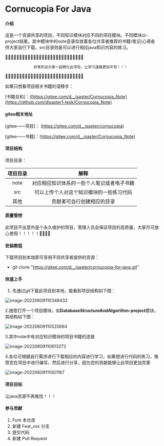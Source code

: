 # Cornucopia For Java 

#### 介绍
这是一个资源共享的项目，不同知识模块对应不同的项目模块。不同模块以-project结尾，其中模块中的note目录存放着各位共享者推荐的书籍/笔记/心得各供大家自行下载，src目录则是可以进行相应java知识内容的练习。


🎉🎉🎉🎉🎉🎉🎉🎉🎉🎉🎉🎉🎉🎉🎉🎉🎉🎉🎉🎉🎉🎉🎉🎉🎉🎉🎉🎉

                 非常欢迎大家一起孵化此项目，让学习道路更加平坦！！！

🎉🎉🎉🎉🎉🎉🎉🎉🎉🎉🎉🎉🎉🎉🎉🎉🎉🎉🎉🎉🎉🎉🎉🎉🎉🎉🎉🎉

如果只想看项目相关书籍的请移步：

[书籍总和]：([https://gitee.com/d__isaster/Cornucopia_Note](https://github.com/disaster1-tesk/Cornucopia_Note)


#### gitee相关地址

[gitee——项目]： (https://gitee.com/d__isaster/cornucopia)

[gitee——书籍]：(https://gitee.com/d__isaster/Cornucopia_Note)

#### 项目结构

项目目录：

| 项目目录 |                    解释                    |
| :------: | :----------------------------------------: |
|   note   | 对应相应知识体系的一些个人笔记或者电子书籍 |
|   src    |  可以上传个人对这个知识模块的一些练习代码  |
|   其他   |         贡献者可自行创建相应的目录         |

  

#### 质量管控



此项目不出意外是个永久维护的项目，管理人员会保证项目的高质量，大家尽可放心使用！！！！！🎠🎠🎠🎠



#### 安装教程

下载项目到本地即可享用不同共享者提供的资源：

- git clone "https://gitee.com/d__isaster/cornucopia-for-java.git" 



#### 快速上手

1. 先通过git下载此项目到本地，能看到项目结构如下图：

![image-20220609110348432](https://gitee.com/d__isaster/cornucopia/raw/master/img/%E9%A1%B9%E7%9B%AE%E7%BB%93%E6%9E%84.jpg)

2.随意打开一个项目模块，如**DatabaseStructureAndAlgorithm-project**模块，其结构如下图：

![image-20220609110525664](https://gitee.com/d__isaster/cornucopia/raw/master/img/%E6%A8%A1%E5%9D%97%E7%9B%AE%E5%BD%95%E7%BB%93%E6%9E%84.jpg)



3.其中note中有对应知识模块的项目书籍的连接

![image-20220609110613272](https://gitee.com/d__isaster/cornucopia/raw/master/img/note%E6%96%87%E4%BB%B6.jpg)



4.各位可根据自行需求进行下载相应的内容进行学习，如果想进行代码的练习，推荐您在项目中进行编写，然后进行分享，因为您的贡献能够让此项目更加完善

![image-20220609111001167](https://gitee.com/d__isaster/cornucopia/raw/master/img/%E4%BB%A3%E7%A0%81%E5%AD%98%E6%94%BE%E7%9B%AE%E5%BD%95.jpg)







#### 项目目标

让java资源不再难找！！！







#### 参与贡献

1.  Fork 本仓库
2.  新建 Feat_xxx 分支
3.  提交代码
4.  新建 Pull Request



